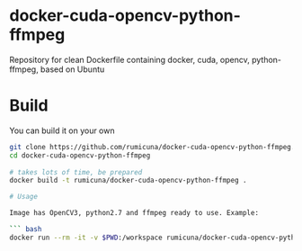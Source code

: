 # docker-cuda-opencv-python-ffmpeg
Repository for clean Dockerfile containing docker, cuda, opencv, python-ffmpeg, based on Ubuntu

# Build
You can build it on your own

``` bash
git clone https://github.com/rumicuna/docker-cuda-opencv-python-ffmpeg.git
cd docker-cuda-opencv-python-ffmpeg
    
# takes lots of time, be prepared
docker build -t rumicuna/docker-cuda-opencv-python-ffmpeg .

# Usage

Image has OpenCV3, python2.7 and ffmpeg ready to use. Example:

``` bash
docker run --rm -it -v $PWD:/workspace rumicuna/docker-cuda-opencv-python-ffmpeg bash
```
